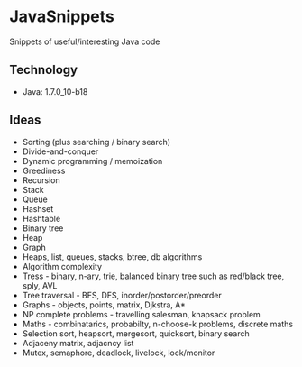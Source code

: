 # JavaSnippets
Snippets of useful/interesting Java code

## Technology
+ Java: 1.7.0_10-b18

## Ideas
+ Sorting (plus searching / binary search)
+ Divide-and-conquer
+ Dynamic programming / memoization
+ Greediness
+ Recursion
+ Stack
+ Queue
+ Hashset
+ Hashtable
+ Binary tree
+ Heap
+ Graph
+ Heaps, list, queues, stacks, btree, db algorithms
+ Algorithm complexity
+ Tress - binary, n-ary, trie, balanced binary tree such as red/black tree, sply, AVL
+ Tree traversal - BFS, DFS, inorder/postorder/preorder
+ Graphs - objects, points, matrix, Djkstra, A*
+ NP complete problems - travelling salesman, knapsack problem
+ Maths - combinatarics, probabilty, n-choose-k problems, discrete maths
+ Selection sort, heapsort, mergesort, quicksort, binary search
+ Adjaceny matrix, adjacncy list
+ Mutex, semaphore, deadlock, livelock, lock/monitor
